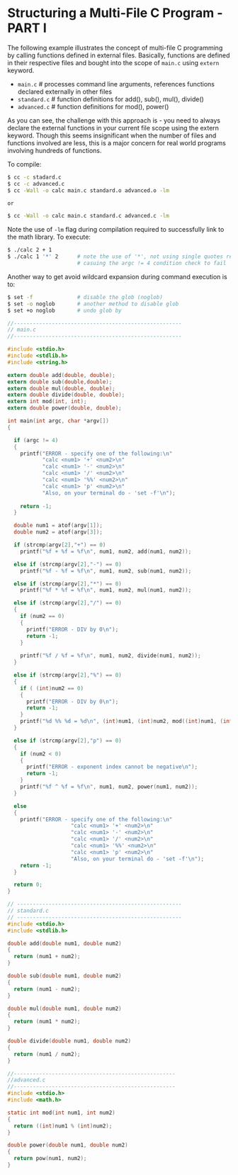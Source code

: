  # Structuring a Multi-File C Program - PART I
 
The following example illustrates the concept of multi-file C programming by calling functions defined in external files. Basically, functions are defined in their respective files and bought into the scope of ```main.c``` using ```extern``` keyword. 
 
 * ```main.c```          # processes command line arguments, references functions declared externally in other files
 * ```standard.c```      # function definitions for add(), sub(), mul(), divide()
 * ```advanced.c```      # function definitions for mod(), power()

As you can see, the challenge with this approach is - you need to always declare the external functions in your current file scope using the extern keyword. Though this seems insignificant when the number of files and functions involved are less, this is a major concern for real world programs involving hundreds of functions. 

To compile:

```bash
$ cc -c stadard.c
$ cc -c advanced.c
$ cc -Wall -o calc main.c standard.o advanced.o -lm

or

$ cc -Wall -o calc main.c standard.c advanced.c -lm
```

Note the use of `-lm` flag during compilation required to successfully link to the math library. To execute:

```bash
$ ./calc 2 + 1
$ ./calc 1 '*' 2      # note the use of '*', not using single quotes results in wild card expansion 
                      # casuing the argc != 4 condition check to fail  
```

Another way to get avoid wildcard expansion during command execution is to:

```bash
$ set -f              # disable the glob (noglob)
$ set -o noglob       # another method to disable glob
$ set +o noglob       # undo glob by
```

```C
//-----------------------------------------------------
// main.c
//-----------------------------------------------------

#include <stdio.h>
#include <stdlib.h>
#include <string.h>

extern double add(double, double);
extern double sub(double,double);
extern double mul(double, double);
extern double divide(double, double);
extern int mod(int, int);
extern double power(double, double);

int main(int argc, char *argv[])
{

  if (argc != 4)
  {
    printf("ERROR - specify one of the following:\n"
           "calc <num1> '+' <num2>\n"
           "calc <num1> '-' <num2>\n"
           "calc <num1> '/' <num2>\n"
           "calc <num1> '%%' <num2>\n"
           "calc <num1> 'p' <num2>\n"
           "Also, on your terminal do - 'set -f'\n");
    
    return -1;
  }

  double num1 = atof(argv[1]);
  double num2 = atof(argv[3]);

  if (strcmp(argv[2],"+") == 0)
    printf("%f + %f = %f\n", num1, num2, add(num1, num2));

  else if (strcmp(argv[2],"-") == 0)
    printf("%f - %f = %f\n", num1, num2, sub(num1, num2));

  else if (strcmp(argv[2],"*") == 0)
    printf("%f * %f = %f\n", num1, num2, mul(num1, num2));

  else if (strcmp(argv[2],"/") == 0)
  {
    if (num2 == 0)
    {
      printf("ERROR - DIV by 0\n");
      return -1;
    }
    
    printf("%f / %f = %f\n", num1, num2, divide(num1, num2));
  }

  else if (strcmp(argv[2],"%") == 0)
  {
    if ( (int)num2 == 0)
    {
      printf("ERROR - DIV by 0\n");
      return -1;
    }
    printf("%d %% %d = %d\n", (int)num1, (int)num2, mod((int)num1, (int)num2));
  }

  else if (strcmp(argv[2],"p") == 0)
  {
    if (num2 < 0)
    {
      printf("ERROR - exponent index cannot be negative\n");
      return -1;
    }
    printf("%f ^ %f = %f\n", num1, num2, power(num1, num2));
  }

  else
  {
    printf("ERROR - specify one of the following:\n"
                    "calc <num1> '+' <num2>\n"
                    "calc <num1> '-' <num2>\n"
                    "calc <num1> '/' <num2>\n"
                    "calc <num1> '%%' <num2>\n"
                    "calc <num1> 'p' <num2>\n"
                    "Also, on your terminal do - 'set -f'\n");
    return -1;
  }

  return 0;
}

```

```C
// ----------------------------------------------------
// standard.c
// ----------------------------------------------------
#include <stdio.h>
#include <stdlib.h>

double add(double num1, double num2)
{
  return (num1 + num2);
}

double sub(double num1, double num2)
{
  return (num1 - num2);
}

double mul(double num1, double num2)
{
  return (num1 * num2);
}

double divide(double num1, double num2)
{
  return (num1 / num2);
}
```

```C
//---------------------------------------------------
//advanced.c
//---------------------------------------------------
#include <stdio.h>
#include <math.h>

static int mod(int num1, int num2)
{
  return ((int)num1 % (int)num2);
}

double power(double num1, double num2)
{
  return pow(num1, num2);
}
```
